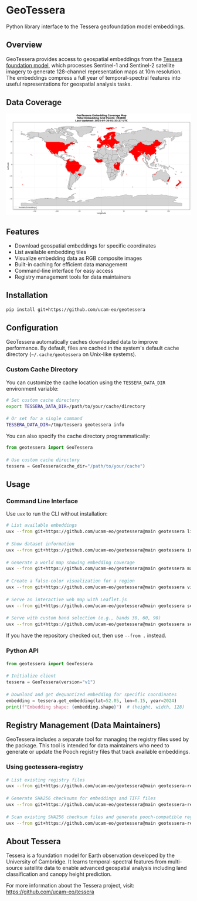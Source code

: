 # GeoTessera

Python library interface to the Tessera geofoundation model embeddings.

## Overview

GeoTessera provides access to geospatial embeddings from the [Tessera foundation model](https://github.com/ucam-eo/tessera), which processes Sentinel-1 and Sentinel-2 satellite imagery to generate 128-channel representation maps at 10m resolution. The embeddings compress a full year of temporal-spectral features into useful representations for geospatial analysis tasks.

## Data Coverage

![My Real-time Map](map.png)

## Features

- Download geospatial embeddings for specific coordinates
- List available embedding tiles
- Visualize embedding data as RGB composite images
- Built-in caching for efficient data management
- Command-line interface for easy access
- Registry management tools for data maintainers

## Installation

```bash
pip install git+https://github.com/ucam-eo/geotessera
```

## Configuration

GeoTessera automatically caches downloaded data to improve performance. By default, files are cached in the system's default cache directory (`~/.cache/geotessera` on Unix-like systems).

### Custom Cache Directory

You can customize the cache location using the `TESSERA_DATA_DIR` environment variable:

```bash
# Set custom cache directory
export TESSERA_DATA_DIR=/path/to/your/cache/directory

# Or set for a single command
TESSERA_DATA_DIR=/tmp/tessera geotessera info
```

You can also specify the cache directory programmatically:

```python
from geotessera import GeoTessera

# Use custom cache directory
tessera = GeoTessera(cache_dir="/path/to/your/cache")
```

## Usage

### Command Line Interface

Use `uvx` to run the CLI without installation:

```bash
# List available embeddings
uvx --from git+https://github.com/ucam-eo/geotessera@main geotessera list-embeddings --limit 10

# Show dataset information
uvx --from git+https://github.com/ucam-eo/geotessera@main geotessera info

# Generate a world map showing embedding coverage
uvx --from git+https://github.com/ucam-eo/geotessera@main geotessera map --output coverage_map.png

# Create a false-color visualization for a region
uvx --from git+https://github.com/ucam-eo/geotessera@main geotessera visualize --topojson example/CB.geojson --output cambridge_viz.tiff

# Serve an interactive web map with Leaflet.js
uvx --from git+https://github.com/ucam-eo/geotessera@main geotessera serve --geojson example/CB.geojson --open

# Serve with custom band selection (e.g., bands 30, 60, 90)
uvx --from git+https://github.com/ucam-eo/geotessera@main geotessera serve --geojson example/CB.geojson --bands 30 60 90 --open
```

If you have the repository checked out, then use `--from .` instead.

### Python API

```python
from geotessera import GeoTessera

# Initialize client
tessera = GeoTessera(version="v1")

# Download and get dequantized embedding for specific coordinates
embedding = tessera.get_embedding(lat=52.05, lon=0.15, year=2024)
print(f"Embedding shape: {embedding.shape}")  # (height, width, 128)
```

## Registry Management (Data Maintainers)

GeoTessera includes a separate tool for managing the registry files used by the package. This tool is intended for data maintainers who need to generate or update the Pooch registry files that track available embeddings.

### Using geotessera-registry

```bash
# List existing registry files
uvx --from git+https://github.com/ucam-eo/geotessera@main geotessera-registry list /path/to/data

# Generate SHA256 checksums for embeddings and TIFF files
uvx --from git+https://github.com/ucam-eo/geotessera@main geotessera-registry hash /path/to/data

# Scan existing SHA256 checksum files and generate pooch-compatible registries
uvx --from git+https://github.com/ucam-eo/geotessera@main geotessera-registry scan /path/to/data
```

## About Tessera

Tessera is a foundation model for Earth observation developed by the University of Cambridge. It learns temporal-spectral features from multi-source satellite data to enable advanced geospatial analysis including land classification and canopy height prediction.

For more information about the Tessera project, visit: https://github.com/ucam-eo/tessera

